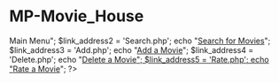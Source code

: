 # MP-Movie_House
<?php
$link_address1 = 'MainMenu.php';
echo "<a href='$link_address1'>Main Menu</a>";
$link_address2 = 'Search.php';
echo "<a href='$link_address2'>Search for Movies</a>";
$link_address3 = 'Add.php';
echo "<a href='$link_address3'>Add a Movie</a>";
$link_address4 = 'Delete.php';
echo "<a href='$link_address4'>Delete a Movie</</a>";
$link_address5 = 'Rate.php';
echo "<a href='$link_address5'>Rate a Movie</a>";
?>
